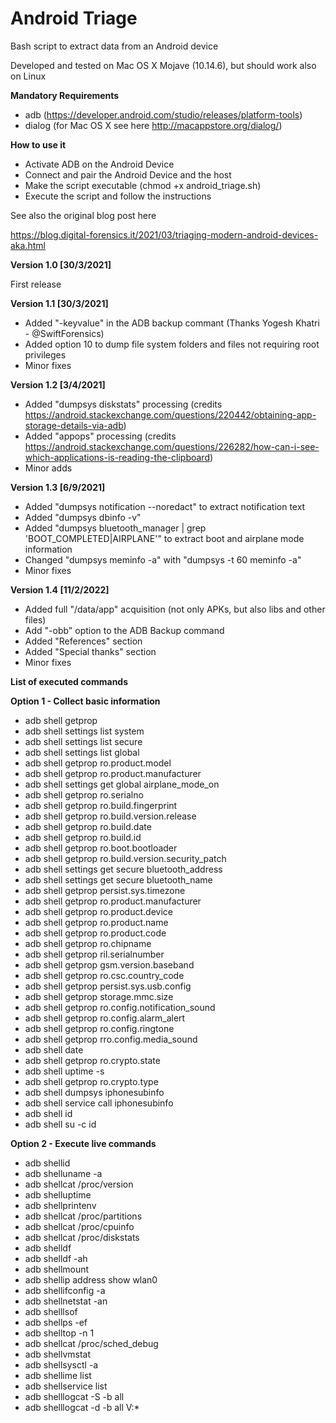 # Android Triage

Bash script to extract data from an Android device

Developed and tested on Mac OS X Mojave (10.14.6), but should work also on Linux

<b>Mandatory Requirements</b>

- adb (https://developer.android.com/studio/releases/platform-tools)
- dialog (for Mac OS X see here http://macappstore.org/dialog/)

<b>How to use it</b>

- Activate ADB on the Android Device
- Connect and pair the Android Device and the host
- Make the script executable (chmod +x android_triage.sh)
- Execute the script and follow the instructions

See also the original blog post here

https://blog.digital-forensics.it/2021/03/triaging-modern-android-devices-aka.html

<b>Version 1.0 [30/3/2021]</b>

First release

<b>Version 1.1 [30/3/2021]</b>

- Added "-keyvalue" in the ADB backup commant (Thanks Yogesh Khatri - @SwiftForensics)
- Added option 10 to dump file system folders and files not requiring root privileges
- Minor fixes

<b>Version 1.2 [3/4/2021]</b>

- Added "dumpsys diskstats" processing (credits https://android.stackexchange.com/questions/220442/obtaining-app-storage-details-via-adb)
- Added "appops" processing (credits https://android.stackexchange.com/questions/226282/how-can-i-see-which-applications-is-reading-the-clipboard)
- Minor adds

<b>Version 1.3 [6/9/2021]</b>

- Added "dumpsys notification --noredact" to extract notification text 
- Added "dumpsys dbinfo -v"
- Added "dumpsys bluetooth_manager | grep 'BOOT_COMPLETED\|AIRPLANE'" to extract boot and airplane mode information
- Changed "dumpsys meminfo -a" with "dumpsys -t 60 meminfo -a"
- Minor fixes

<b>Version 1.4 [11/2/2022]</b>

- Added full "/data/app" acquisition (not only APKs, but also libs and other files)
- Add "-obb" option to the ADB Backup command
- Added "References" section
- Added "Special thanks" section
- Minor fixes

<b>List of executed commands</b>

<b>Option 1 - Collect basic information</b>

- adb shell getprop
- adb shell settings list system
- adb shell settings list secure
- adb shell settings list global
- adb shell getprop ro.product.model
- adb shell getprop ro.product.manufacturer
- adb shell settings get global airplane_mode_on
- adb shell getprop ro.serialno
- adb shell getprop ro.build.fingerprint
- adb shell getprop ro.build.version.release
- adb shell getprop ro.build.date
- adb shell getprop ro.build.id
- adb shell getprop ro.boot.bootloader
- adb shell getprop ro.build.version.security_patch
- adb shell settings get secure bluetooth_address
- adb shell settings get secure bluetooth_name
- adb shell getprop persist.sys.timezone
- adb shell getprop ro.product.manufacturer
- adb shell getprop ro.product.device
- adb shell getprop ro.product.name
- adb shell getprop ro.product.code
- adb shell getprop ro.chipname
- adb shell getprop ril.serialnumber
- adb shell getprop gsm.version.baseband
- adb shell getprop ro.csc.country_code
- adb shell getprop persist.sys.usb.config
- adb shell getprop storage.mmc.size
- adb shell getprop ro.config.notification_sound
- adb shell getprop ro.config.alarm_alert
- adb shell getprop ro.config.ringtone
- adb shell getprop rro.config.media_sound
- adb shell date
- adb shell getprop ro.crypto.state
- adb shell uptime -s
- adb shell getprop ro.crypto.type
- adb shell dumpsys iphonesubinfo
- adb shell service call iphonesubinfo
- adb shell id
- adb shell su -c id

<b>Option 2 - Execute live commands</b>

- adb shellid
- adb shelluname -a
- adb shellcat /proc/version
- adb shelluptime
- adb shellprintenv
- adb shellcat /proc/partitions
- adb shellcat /proc/cpuinfo
- adb shellcat /proc/diskstats
- adb shelldf
- adb shelldf -ah
- adb shellmount
- adb shellip address show wlan0
- adb shellifconfig -a
- adb shellnetstat -an
- adb shelllsof
- adb shellps -ef
- adb shelltop -n 1
- adb shellcat /proc/sched_debug
- adb shellvmstat
- adb shellsysctl -a
- adb shellime list
- adb shellservice list
- adb shelllogcat -S -b all
- adb shelllogcat -d -b all V:*


